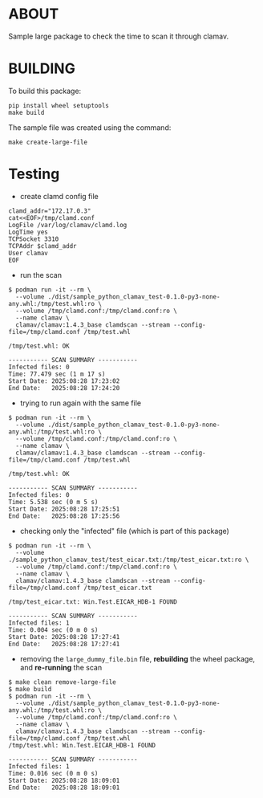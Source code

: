 # ABOUT
Sample large package to check the time to scan it through clamav.


# BUILDING
To build this package:
```
pip install wheel setuptools
make build
```

The sample file was created using the command:
```
make create-large-file
```


# Testing

* create clamd config file
```
clamd_addr="172.17.0.3"
cat<<EOF>/tmp/clamd.conf
LogFile /var/log/clamav/clamd.log
LogTime yes
TCPSocket 3310
TCPAddr $clamd_addr
User clamav
EOF
```

* run the scan
```
$ podman run -it --rm \
  --volume ./dist/sample_python_clamav_test-0.1.0-py3-none-any.whl:/tmp/test.whl:ro \
  --volume /tmp/clamd.conf:/tmp/clamd.conf:ro \
  --name clamav \
  clamav/clamav:1.4.3_base clamdscan --stream --config-file=/tmp/clamd.conf /tmp/test.whl

/tmp/test.whl: OK

----------- SCAN SUMMARY -----------
Infected files: 0
Time: 77.479 sec (1 m 17 s)
Start Date: 2025:08:28 17:23:02
End Date:   2025:08:28 17:24:20
```


* trying to run again with the same file
```
$ podman run -it --rm \
  --volume ./dist/sample_python_clamav_test-0.1.0-py3-none-any.whl:/tmp/test.whl:ro \
  --volume /tmp/clamd.conf:/tmp/clamd.conf:ro \
  --name clamav \
  clamav/clamav:1.4.3_base clamdscan --stream --config-file=/tmp/clamd.conf /tmp/test.whl

/tmp/test.whl: OK

----------- SCAN SUMMARY -----------
Infected files: 0
Time: 5.538 sec (0 m 5 s)
Start Date: 2025:08:28 17:25:51
End Date:   2025:08:28 17:25:56
```

* checking only the "infected" file (which is part of this package)
```
$ podman run -it --rm \
  --volume ./sample_python_clamav_test/test_eicar.txt:/tmp/test_eicar.txt:ro \
  --volume /tmp/clamd.conf:/tmp/clamd.conf:ro \
  --name clamav \
  clamav/clamav:1.4.3_base clamdscan --stream --config-file=/tmp/clamd.conf /tmp/test_eicar.txt

/tmp/test_eicar.txt: Win.Test.EICAR_HDB-1 FOUND

----------- SCAN SUMMARY -----------
Infected files: 1
Time: 0.004 sec (0 m 0 s)
Start Date: 2025:08:28 17:27:41
End Date:   2025:08:28 17:27:41
```

* removing the `large_dummy_file.bin` file, **rebuilding** the wheel package, and **re-running** the scan
```
$ make clean remove-large-file
$ make build
$ podman run -it --rm \
  --volume ./dist/sample_python_clamav_test-0.1.0-py3-none-any.whl:/tmp/test.whl:ro \
  --volume /tmp/clamd.conf:/tmp/clamd.conf:ro \
  --name clamav \
  clamav/clamav:1.4.3_base clamdscan --stream --config-file=/tmp/clamd.conf /tmp/test.whl
/tmp/test.whl: Win.Test.EICAR_HDB-1 FOUND

----------- SCAN SUMMARY -----------
Infected files: 1
Time: 0.016 sec (0 m 0 s)
Start Date: 2025:08:28 18:09:01
End Date:   2025:08:28 18:09:01
```
